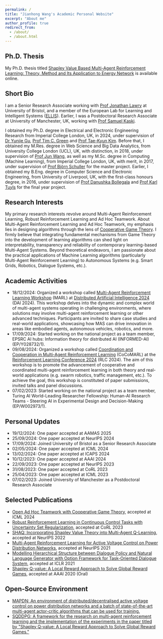```yaml
---
permalink: /
title: "Jianhong Wang's Academic Personal Website"
excerpt: "About me"
author_profile: true
redirect_from: 
  - /about/
  - /about.html
---
```


Ph.D. Thesis
-----
My Ph.D. thesis titled [Shapley Value Based Multi-Agent Reinforcement Learning: Theory, Method and Its Application to Energy Network](https://arxiv.org/abs/2402.15324) is available online.

Short Bio
-----
I am a Senior Research Associate working with [Prof Jonathan Lawry](https://scholar.google.co.uk/citations?user=ruHs0xMAAAAJ&hl=en) at University of Bristol, and a member of the European Lab for Learning and Intelligent Systems ([ELLIS](https://ellis.eu/members)). Earlier, I was a Postdoctoral Research Associate at University of Manchester, UK, working with [Prof Samuel Kaski](https://scholar.google.com/citations?user=uF6H9jMAAAAJ&hl=en).

I obtained my Ph.D. degree in Electrical and Electronic Engineering Research from Imperial College London, UK, in 2024, under supervision of [Dr Yunjie Gu](https://scholar.google.co.uk/citations?user=NyTj-m8AAAAJ&hl=en), [Prof Tim C. Green](https://scholar.google.co.uk/citations?user=PWvm-uEAAAAJ&hl=en) and [Prof Tae-Kyun Kim](https://scholar.google.co.uk/citations?user=j2WcLecAAAAJ&hl=en). Before that, I obtained my M.Res. degree in Web Science and Big Data Analytics, from University College London (UCL), UK, with distinction, in 2018, under supervision of [Prof Jun Wang](https://scholar.google.co.uk/citations?user=wIE1tY4AAAAJ&hl=en), as well as my M.Sc. degree in Computing (Machine Learning), from Imperial College London, UK, with merit, in 2017, under supervision of [Prof Björn Schuller](https://scholar.google.com/citations?user=TxKNCSoAAAAJ&hl=en) for the master project. Earlier, I obtained my B.Eng. degree in Computer Science and Electronic Engineering, from University of Liverpool, UK, with the first-class honours degree, in 2016, under supervision of [Prof Danushka Bollegala](https://scholar.google.com/citations?user=kLqCYLMAAAAJ&hl=en) and [Prof Karl Tuyls](https://scholar.google.com/citations?user=cxRqeVwAAAAJ&hl=en) for the final year project.

Research Interests
-----
My primary research interests revolve around Multi-Agent Reinforcement Learning, Robust Reinforcement Learning and Ad Hoc Teamwork. About Multi-Agent Reinforcement Learning and Ad Hoc Teamwork, my emphasis lies in designing algorithms through the lens of [Cooperative Game Theory](https://en.wikipedia.org/wiki/Cooperative_game_theory). I firmly believe that integrating fundamental mechanisms from Game Theory into the development of learning algorithms can shed light on interpretability, transparency and reliability of contemporary learning-based Multi-Agent Systems. Beyond theoretical endeavors, I am passionate about the practical applications of Machine Learning algorithms (particularly Multi-Agent Reinforcement Learning) to Autonomous Systems (e.g. Smart Grids, Robotics, Dialogue Systems, etc.).

Academic Activities
-----
- 18/12/2024: Organized a workshop called [Multi-Agent Reinforcement Learning Workshop](https://sites.google.com/view/dai-2024-marl) (MARL) at [Distributed Artificial Intelligence 2024](http://www.adai.ai/dai/2024/index.html) (DAI 2024). This workshop delves into the dynamic and complex world of multi-agent systems operating in challenging environments, where solutions may involve multi-agent reinforcement learning or other advanced techniques. Participants are invited to share case studies and real-world applications, showcasing how MAS can drive innovation in areas like embodied agents, autonomous vehicles, robotics, and more.
- 17/09/2024: Started working on the national project as a team member, EPSRC AI hubs: Information theory for distributed AI (INFORMED-AI) (EP/Y028732/1).
- 09/08/2024: Organized a workshop called [Coordination and Cooperation in Multi-Agent Reinforcement Learning](https://sites.google.com/view/cocomarl-2024/home) (CoCoMARL) at the [Reinforcement Learning Conference 2024](https://rl-conference.cc/) (RLC 2024). The aim of this workshop is to promote the advancement of cooperative and coordinated multi-agent reinforcement learning in both theory and real-world applications (e.g. swarm robotics, traffic management, etc.). To achieve the goal, this workshop is constituted of paper submissions, invited talks and panel discussions.
- 07/02/2023: Started working on the national project as a team member, Turing AI World-Leading Researcher Fellowship: Human-AI Research Teams - Steering AI in Experimental Design and Decision-Making (EP/W002973/1).

Personal Updates
-----
- 19/12/2024: One paper accepted at AAMAS 2025
- 25/09/2024: One paper accepted at NeurIPS 2024
- 17/09/2024: Joined University of Bristol as a Senior Research Associate
- 02/05/2024: One paper accepted at ICML 2024
- 13/02/2024: One paper accepted at ICAPS 2024
- 10/12/2023: One paper accepted at AAAI 2024
- 22/09/2023: One paper accepted at NeurIPS 2023
- 31/08/2023: One paper accepted at CoRL 2023
- 25/04/2023: One paper accepted at ICML 2023
- 07/02/2023: Joined University of Manchester as a Postdoctoral Research Associate

Selected Publications
-----
- [Open Ad Hoc Teamwork with Cooperative Game Theory](https://arxiv.org/abs/2402.15259), accepted at ICML 2024
- [Robust Reinforcement Learning in Continuous Control Tasks with Uncertainty Set Regularization](https://arxiv.org/abs/2207.02016), accepted at CoRL 2023
- [SHAQ: Incorporating Shapley Value Theory into Multi-Agent Q-Learning](https://arxiv.org/abs/2105.15013), accepted at NeurIPS 2022
- [Multi-Agent Reinforcement Learning for Active Voltage Control on Power Distribution Networks](https://arxiv.org/abs/2110.14300), accepted at NeurIPS 2021
- [Modelling Hierarchical Structure between Dialogue Policy and Natural Language Generator with Option Framework for Task-Oriented Dialogue System](https://arxiv.org/abs/2006.06814), accepted at ICLR 2021
- [Shapley Q-value: A Local Reward Approach to Solve Global Reward Games](https://arxiv.org/abs/1907.05707), accepted at AAAI 2020 (Oral)

Open-Source Environment
-----
- [MAPDN: An environment of distributed/decentralised active voltage control on power distribution networks and a batch of state-of-the-art multi-agent actor-critic algorithms that can be used for training.](https://github.com/Future-Power-Networks/MAPDN)
- [SQDDPG: A framework for the research on multi-agent reinforcement learning and the implementation of the experiments in the paper titled by "Shapley Q-value: A Local Reward Approach to Solve Global Reward Games."](https://github.com/hsvgbkhgbv/SQDDPG)
